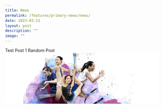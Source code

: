```yaml
---
title: News
permalink: /features/primary-news/news/
date: 2023-03-21
layout: post
description: ""
image: ""
---
```



Test Post 1 Random Post ![](/images/CHIJSNGBanner.gif)